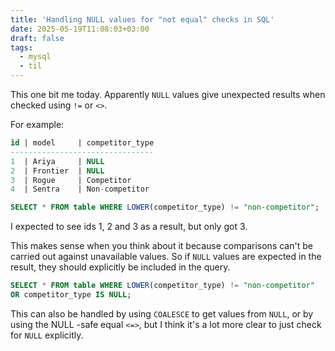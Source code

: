 ```yaml
---
title: 'Handling NULL values for "not equal" checks in SQL'
date: 2025-05-19T11:08:03+03:00
draft: false
tags:
  - mysql
  - til
---
```


This one bit me today. Apparently `NULL` values give unexpected results when checked using `!=` or `<>`.

For example:
```sql
id | model     | competitor_type
--------------------------------
1  | Ariya     | NULL
2  | Frontier  | NULL
3  | Rogue     | Competitor
4  | Sentra    | Non-competitor

SELECT * FROM table WHERE LOWER(competitor_type) != "non-competitor";
```

I expected to see ids 1, 2 and 3 as a result, but only got 3.

This makes sense when you think about it because comparisons can't be carried out against unavailable values. So if `NULL` values are expected in the result, they should explicitly be included in the query.

```sql
SELECT * FROM table WHERE LOWER(competitor_type) != "non-competitor"
OR competitor_type IS NULL;
```

This can also be handled by using `COALESCE` to get values from `NULL`, or by using the NULL -safe equal `<=>`, but I think it's a lot more clear to just check for `NULL` explicitly.